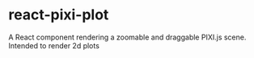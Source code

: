 # react-pixi-plot
A React component rendering a zoomable and draggable PIXI.js scene. Intended to render 2d plots
